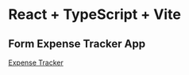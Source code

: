 # React + TypeScript + Vite

<h2>Form Expense Tracker App</h2>
<a href='https://form-expense-tracker.netlify.app/' target='_blank'>Expense Tracker</a>
